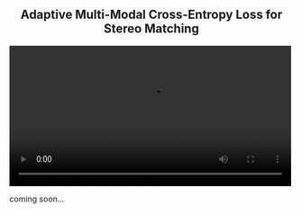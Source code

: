 <div align="center">

## Adaptive Multi-Modal Cross-Entropy Loss for Stereo Matching
</div>

<video src="https://xxxupeng.github.io/video/cvpr2024.mp4" controls="controls" width="500px"></video>

coming soon...
